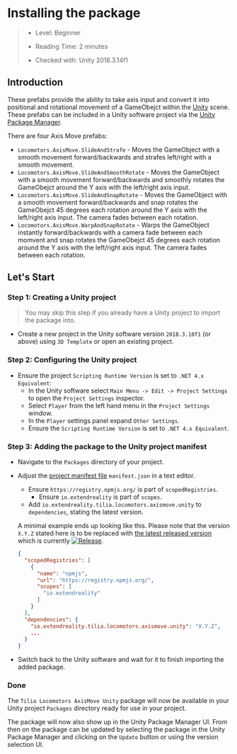 # Installing the package

> * Level: Beginner
>
> * Reading Time: 2 minutes
>
> * Checked with: Unity 2018.3.14f1

## Introduction

These prefabs provide the ability to take axis input and convert it into positional and rotational movement of a GameObejct within the [Unity] scene. These prefabs can be included in a Unity software project via the [Unity Package Manager].

There are four Axis Move prefabs:

* `Locomotors.AxisMove.SlideAndStrafe` - Moves the GameObject with a smooth movement forward/backwards and strafes left/right with a smooth movement.
* `Locomotors.AxisMove.SlideAndSmoothRotate` - Moves the GameObject with a smooth movement forward/backwards and smoothly rotates the GameObejct around the Y axis with the left/right axis input.
* `Locomotors.AxisMove.SlideAndSnapRotate` - Moves the GameObject with a smooth movement forward/backwards and snap rotates the GameObejct 45 degrees each rotation around the Y axis with the left/right axis input. The camera fades between each rotation.
* `Locomotors.AxisMove.WarpAndSnapRotate` - Warps the GameObject instantly forward/backwards with a camera fade between each momvent and snap rotates the GameObejct 45 degrees each rotation around the Y axis with the left/right axis input. The camera fades between each rotation.

## Let's Start

### Step 1: Creating a Unity project

> You may skip this step if you already have a Unity project to import the package into.

* Create a new project in the Unity software version `2018.3.10f1` (or above) using `3D Template` or open an existing project.

### Step 2: Configuring the Unity project

* Ensure the project `Scripting Runtime Version` is set to `.NET 4.x Equivalent`:
  * In the Unity software select `Main Menu -> Edit -> Project Settings` to open the `Project Settings` inspector.
  * Select `Player` from the left hand menu in the `Project Settings` window.
  * In the `Player` settings panel expand `Other Settings`.
  * Ensure the `Scripting Runtime Version` is set to `.NET 4.x Equivalent`.

### Step 3: Adding the package to the Unity project manifest

* Navigate to the `Packages` directory of your project.
* Adjust the [project manifest file][Project-Manifest] `manifest.json` in a text editor.
  * Ensure `https://registry.npmjs.org/` is part of `scopedRegistries`.
    * Ensure `io.extendreality` is part of `scopes`.
  * Add `io.extendreality.tilia.locomotors.axismove.unity` to `dependencies`, stating the latest version.

  A minimal example ends up looking like this. Please note that the version `X.Y.Z` stated here is to be replaced with [the latest released version][Latest-Release] which is currently [![Release][Version-Release]][Releases].
  ```json
  {
    "scopedRegistries": [
      {
        "name": "npmjs",
        "url": "https://registry.npmjs.org/",
        "scopes": [
          "io.extendreality"
        ]
      }
    ],
    "dependencies": {
      "io.extendreality.tilia.locomotors.axismove.unity": "X.Y.Z",
      ...
    }
  }
  ```
* Switch back to the Unity software and wait for it to finish importing the added package.

### Done

The `Tilia Locomotors AxisMove Unity` package will now be available in your Unity project `Packages` directory ready for use in your project.

The package will now also show up in the Unity Package Manager UI. From then on the package can be updated by selecting the package in the Unity Package Manager and clicking on the `Update` button or using the version selection UI.

[Unity]: https://unity3d.com/
[Unity Package Manager]: https://docs.unity3d.com/Manual/upm-ui.html
[Project-Manifest]: https://docs.unity3d.com/Manual/upm-manifestPrj.html
[Version-Release]: https://img.shields.io/github/release/ExtendRealityLtd/Tilia.Locomotors.AxisMove.Unity.svg
[Releases]: ../../../../../releases
[Latest-Release]: ../../../../../releases/latest